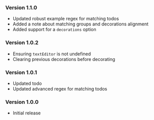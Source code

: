 ### Version 1.1.0
- Updated robust example regex for matching todos
- Added a note about matching groups and decorations alignment
- Added support for a `decorations` option

### Version 1.0.2
- Ensuring `textEditor` is not undefined
- Clearing previous decorations before decorating

### Version 1.0.1
- Updated todo
- Updated advanced regex for matching todos

### Version 1.0.0
- Initial release
